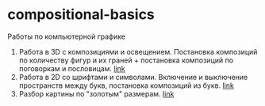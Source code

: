 # compositional-basics
Работы по компьютерной графике
1. Работа в 3D с композициями и освещением. Постановка композиций по количеству фигур и их граней + постановка композиций по поговоркам и пословицам.
[link](https://drive.google.com/drive/folders/1r2MaHapgcpNymMtbQ0MbveUVv9CI4_rF?usp=sharing)
2. Работа в 2D со шрифтами и символами. Включение и выключение пространств между букв, постановка композиций из букв.
[link](https://drive.google.com/drive/folders/1QObFe-Zdk-z1iMgeRDm76JQ3DDwX0kzu?usp=sharing)
3. Разбор картины по "золотым" размерам.
[link](https://drive.google.com/file/d/12aRL0FdOu1hkP095GH784xpT3_n172VL/view?usp=sharing)

